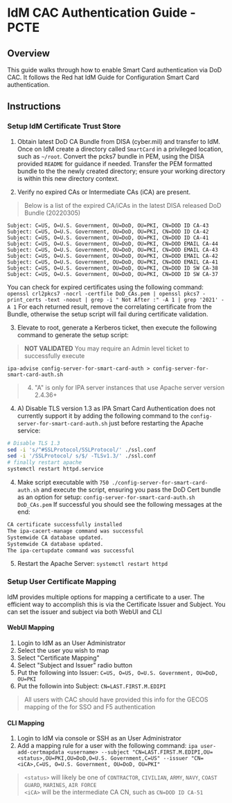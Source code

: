 # IdM CAC Authentication Guide - PCTE
## Overview
This guide walks through how to enable Smart Card authentication via DoD CAC.
It follows the Red hat IdM Guide for Configuration Smart Card authentication.

## Instructions

### Setup IdM Certificate Trust Store
1. Obtain latest DoD CA Bundle from DISA (cyber.mil) and transfer to IdM. Once on IdM create a directory called `SmartCard` in a privileged location, such as `~/root`. Convert the pcks7 bundle in PEM, using the DISA provided `README` for guidance if needed. Transfer the PEM formatted bundle to the the newly created directory; ensure your working directory is within this new directory context.

2. Verify no expired CAs or Intermediate CAs (iCA) are present.
> Below is a list of the expired CA/iCAs in the latest DISA released DoD Bundle (20220305)
```
Subject: C=US, O=U.S. Government, OU=DoD, OU=PKI, CN=DOD ID CA-43
Subject: C=US, O=U.S. Government, OU=DoD, OU=PKI, CN=DOD ID CA-42
Subject: C=US, O=U.S. Government, OU=DoD, OU=PKI, CN=DOD ID CA-41
Subject: C=US, O=U.S. Government, OU=DoD, OU=PKI, CN=DOD EMAIL CA-44
Subject: C=US, O=U.S. Government, OU=DoD, OU=PKI, CN=DOD EMAIL CA-43
Subject: C=US, O=U.S. Government, OU=DoD, OU=PKI, CN=DOD EMAIL CA-42
Subject: C=US, O=U.S. Government, OU=DoD, OU=PKI, CN=DOD EMAIL CA-41
Subject: C=US, O=U.S. Government, OU=DoD, OU=PKI, CN=DOD ID SW CA-38
Subject: C=US, O=U.S. Government, OU=DoD, OU=PKI, CN=DOD ID SW CA-37
```
You can check for expired certificates using the following command:
`openssl crl2pkcs7 -nocrl -certfile DoD_CAs.pem | openssl pkcs7 -print_certs -text -noout | grep -i " Not After :" -A 1 | grep '2021' -A 1`
For each returned result, remove the correlating certificate from the Bundle, otherwise the setup script will fail during certificate validation.

3. Elevate to root, generate a Kerberos ticket, then execute the following command to generate the setup script:
> **NOT VALIDATED** You may require an Admin level ticket to successfully execute

`ipa-advise config-server-for-smart-card-auth > config-server-for-smart-card-auth.sh`

> 4. "A" is only for IPA server instances that use Apache server version 2.4.36+

4. A) Disable TLS version 1.3 as IPA Smart Card Authentication does not currently support it by adding the following command to the `config-server-for-smart-card-auth.sh` just before restarting the Apache service:
```sh
# Disable TLS 1.3
sed -i 's/^#SSLProtocol/SSLProtocol/' ./ssl.conf
sed -i '/SSLProtocol/ s/$/ -TLSv1.3/' ./ssl.conf
# finally restart apache
systemctl restart httpd.service
```
4. Make script executable with `750 ./config-server-for-smart-card-auth.sh` and execute the script, ensuring you pass the DoD Cert bundle as an option for setup:
`config-server-for-smart-card-auth.sh DoD_CAs.pem`
If successful you should see the following messages at the end:
```sh
CA certificate successfully installed
The ipa-cacert-manage command was successful
Systemwide CA database updated.
Systemwide CA database updated.
The ipa-certupdate command was successful
```

5. Restart the Apache Server:
`systemctl restart httpd`

### Setup User Certificate Mapping
IdM provides multiple options for mapping a certificate to a user.
The efficient way to accomplish this is via the Certificate Issuer and Subject.
You can set the issuer and subject via both WebUI and CLI

#### WebUI Mapping
1. Login to IdM as an User Administrator
2. Select the user you wish to map
3. Select "Certificate Mapping"
4. Select "Subject and Issuer" radio button
5. Put the following into Issuer:
`C=US, O=US, O=U.S. Government, OU=DoD, OU=PKI`
6. Put the followin into Subject:
`CN=LAST.FIRST.M.EDIPI`
> All users with CAC should have provided this info for the GECOS mapping of the for SSO and F5 authentication

#### CLI Mapping
1. Login to IdM via console or SSH as an User Administrator
2. Add a mapping rule for a user with the following command:
`ipa user-add-certmapdata <username> --subject "CN=LAST.FIRST.M.EDIPI,OU=<status>,OU=PKI,OU=DoD,O=U.S. Government,C=US" --issuer "CN=<iCA>,C=US, O=U.S. Government, OU=DoD, OU=PKI"`
> `<status>` will likely be one of `CONTRACTOR`, `CIVILIAN`, `ARMY`, `NAVY`, `COAST GUARD`, `MARINES`, `AIR FORCE`
<br>`<iCA>` will be the intermediate CA CN, such as `CN=DOD ID CA-51`
